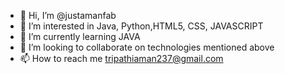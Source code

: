 - 👋 Hi, I’m @justamanfab
- 👀 I’m interested in Java, Python,HTML5, CSS, JAVASCRIPT 
- 🌱 I’m currently learning JAVA
- 💞️ I’m looking to collaborate on technologies mentioned above 
- 📫 How to reach me tripathiaman237@gmail.com

<!---
justamanfab/justamanfab is a ✨ special ✨ repository because its `README.md` (this file) appears on your GitHub profile.
You can click the Preview link to take a look at your changes.
--->
